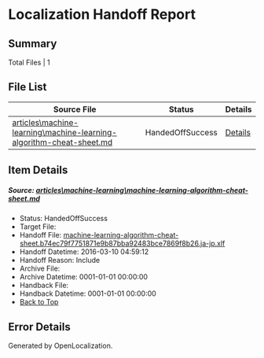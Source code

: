 # <a name='report-top'></a> Localization Handoff Report

## Summary
 Total Files | 1

## File List
 Source File | Status | Details 
 ----------- | ------ | ------- 
 [articles\machine-learning\machine-learning-algorithm-cheat-sheet.md](https://github.com/OpenLocalizationTest/azuretest/blob/66e9bfa9fa093e95b50955365e8afa422af720a5/articles/machine-learning/machine-learning-algorithm-cheat-sheet.md) | HandedOffSuccess | [Details](#a96586d9cc02c160c65a0ea59b4712cedf3deed78540)

## Item Details
##### <a name='a96586d9cc02c160c65a0ea59b4712cedf3deed78540'></a> Source: [articles\machine-learning\machine-learning-algorithm-cheat-sheet.md](https://github.com/OpenLocalizationTest/azuretest/blob/66e9bfa9fa093e95b50955365e8afa422af720a5/articles/machine-learning/machine-learning-algorithm-cheat-sheet.md)
* Status: HandedOffSuccess
* Target File: 
* Handoff File: [machine-learning-algorithm-cheat-sheet.b74ec79f7751871e9b87bba92483bce7869f8b26.ja-jp.xlf](https://github.com/OpenLocalizationTest/azuretest.handoff/blob/47cd5f6bf16ceb483e5043ba33f6d6f9212912d2/ol-handoff/OpenLocalizationTest/azuretest.ja-jp/master/ht/machine-learning-algorithm-cheat-sheet.b74ec79f7751871e9b87bba92483bce7869f8b26.ja-jp.xlf)
* Handoff Datetime: 2016-03-10 04:59:12
* Handoff Reason: Include
* Archive File: 
* Archive Datetime: 0001-01-01 00:00:00
* Handback File: 
* Handback Datetime: 0001-01-01 00:00:00
* [Back to Top](#report-top)


## Error Details

Generated by OpenLocalization.
